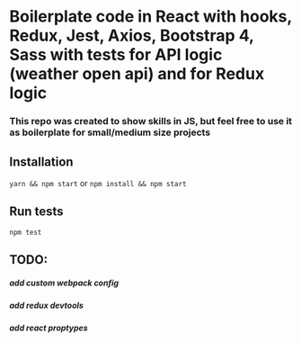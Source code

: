 # Boilerplate code in React with hooks, Redux, Jest, Axios, Bootstrap 4, Sass with tests for API logic (weather open api) and for Redux logic

### This repo was created to show skills in JS, but feel free to use it as boilerplate for small/medium size projects 


## Installation
`yarn && npm start` or `npm install && npm start`


## Run tests
`npm test`


## TODO:
##### add custom webpack config
##### add redux devtools
##### add react proptypes


